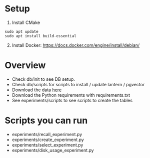 # Setup
1. Install CMake
```
sudo apt update
sudo apt install build-essential
```
2. Install Docker: https://docs.docker.com/engine/install/debian/

# Overview
- Check db/init to see DB setup.
- Check db/scripts for scripts to install / update lantern / pgvector
- Download the data [here](http://corpus-texmex.irisa.fr/)
- Download the Python requirements with requirements.txt
- See experiments/scripts to see scripts to create the tables

# Scripts you can run
- experiments/recall_experiment.py
- experiments/create_experiment.py
- experiments/select_experiment.py
- experiments/disk_usage_experiment.py